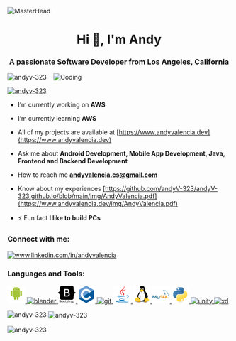 ![MasterHead](https://images.hdqwalls.com/download/hello-world-4k-0o-2048x1152.jpg)
<h1 align="center">Hi 👋, I'm Andy</h1>
<h3 align="center">A passionate Software Developer from Los Angeles, California</h3>

<img align = "right" alt = "Coding" width = "400" src ="https://miro.medium.com/max/720/1*vJjJ3Mdok6Rvxx85IIRqBQ.gif">

<p align="left"> <img src="https://komarev.com/ghpvc/?username=andyv-323&label=Profile%20views&color=0e75b6&style=flat" alt="andyv-323" /> </p>


<p align="left"> <a href="https://github.com/ryo-ma/github-profile-trophy"><img src="https://github-profile-trophy.vercel.app/?username=andyv-323" alt="andyv-323" /></a> </p>

- I’m currently working on **AWS**

- I’m currently learning **AWS**

- All of my projects are available at [https://www.andyvalencia.dev](https://www.andyvalencia.dev)

- Ask me about **Android Development, Mobile App Development, Java, Frontend and Backend Development**

- How to reach me **andyvalencia.cs@gmail.com**

- Know about my experiences [https://github.com/andyV-323/andyV-323.github.io/blob/main/img/AndyValencia.pdf](https://www.andyvalencia.dev/img/AndyValencia.pdf)

- ⚡ Fun fact **I like to build PCs**

<h3 align="left">Connect with me:</h3>
<p align="left">
<a href="https://linkedin.com/in/www.linkedin.com/in/andyvalencia" target="blank"><img align="center" src="https://raw.githubusercontent.com/rahuldkjain/github-profile-readme-generator/master/src/images/icons/Social/linked-in-alt.svg" alt="www.linkedin.com/in/andyvalencia" height="30" width="40" /></a>
</p>

<h3 align="left">Languages and Tools:</h3>
<p align="left"> <a href="https://developer.android.com" target="_blank" rel="noreferrer"> <img src="https://raw.githubusercontent.com/devicons/devicon/master/icons/android/android-original-wordmark.svg" alt="android" width="40" height="40"/> </a> <a href="https://www.blender.org/" target="_blank" rel="noreferrer"> <img src="https://download.blender.org/branding/community/blender_community_badge_white.svg" alt="blender" width="40" height="40"/> </a> <a href="https://getbootstrap.com" target="_blank" rel="noreferrer"> <img src="https://raw.githubusercontent.com/devicons/devicon/master/icons/bootstrap/bootstrap-plain-wordmark.svg" alt="bootstrap" width="40" height="40"/> </a> <a href="https://www.cprogramming.com/" target="_blank" rel="noreferrer"> <img src="https://raw.githubusercontent.com/devicons/devicon/master/icons/c/c-original.svg" alt="c" width="40" height="40"/> </a> <a href="https://git-scm.com/" target="_blank" rel="noreferrer"> <img src="https://www.vectorlogo.zone/logos/git-scm/git-scm-icon.svg" alt="git" width="40" height="40"/> </a> <a href="https://www.java.com" target="_blank" rel="noreferrer"> <img src="https://raw.githubusercontent.com/devicons/devicon/master/icons/java/java-original.svg" alt="java" width="40" height="40"/> </a> <a href="https://www.linux.org/" target="_blank" rel="noreferrer"> <img src="https://raw.githubusercontent.com/devicons/devicon/master/icons/linux/linux-original.svg" alt="linux" width="40" height="40"/> </a> <a href="https://www.mysql.com/" target="_blank" rel="noreferrer"> <img src="https://raw.githubusercontent.com/devicons/devicon/master/icons/mysql/mysql-original-wordmark.svg" alt="mysql" width="40" height="40"/> </a> <a href="https://www.python.org" target="_blank" rel="noreferrer"> <img src="https://raw.githubusercontent.com/devicons/devicon/master/icons/python/python-original.svg" alt="python" width="40" height="40"/> </a> <a href="https://unity.com/" target="_blank" rel="noreferrer"> <img src="https://www.vectorlogo.zone/logos/unity3d/unity3d-icon.svg" alt="unity" width="40" height="40"/> </a> <a href="https://www.adobe.com/products/xd.html" target="_blank" rel="noreferrer"> <img src="https://cdn.worldvectorlogo.com/logos/adobe-xd.svg" alt="xd" width="40" height="40"/> </a> </p>

<p><img align="left" src="https://github-readme-stats.vercel.app/api/top-langs?username=andyv-323&show_icons=true&locale=en&layout=compact" alt="andyv-323" /></p>

<p>&nbsp;<img align="center" src="https://github-readme-stats.vercel.app/api?username=andyv-323&show_icons=true&locale=en" alt="andyv-323" /></p>

<p><img align="center" src="https://github-readme-streak-stats.herokuapp.com/?user=andyv-323&" alt="andyv-323" /></p>
